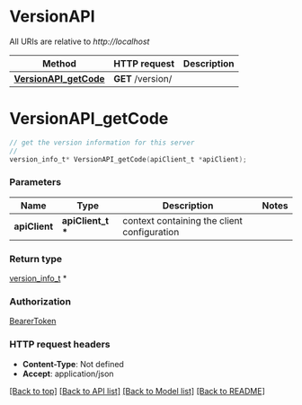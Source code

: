 # VersionAPI

All URIs are relative to *http://localhost*

Method | HTTP request | Description
------------- | ------------- | -------------
[**VersionAPI_getCode**](VersionAPI.md#VersionAPI_getCode) | **GET** /version/ | 


# **VersionAPI_getCode**
```c
// get the version information for this server
//
version_info_t* VersionAPI_getCode(apiClient_t *apiClient);
```

### Parameters
Name | Type | Description  | Notes
------------- | ------------- | ------------- | -------------
**apiClient** | **apiClient_t \*** | context containing the client configuration |

### Return type

[version_info_t](version_info.md) *


### Authorization

[BearerToken](../README.md#BearerToken)

### HTTP request headers

 - **Content-Type**: Not defined
 - **Accept**: application/json

[[Back to top]](#) [[Back to API list]](../README.md#documentation-for-api-endpoints) [[Back to Model list]](../README.md#documentation-for-models) [[Back to README]](../README.md)

